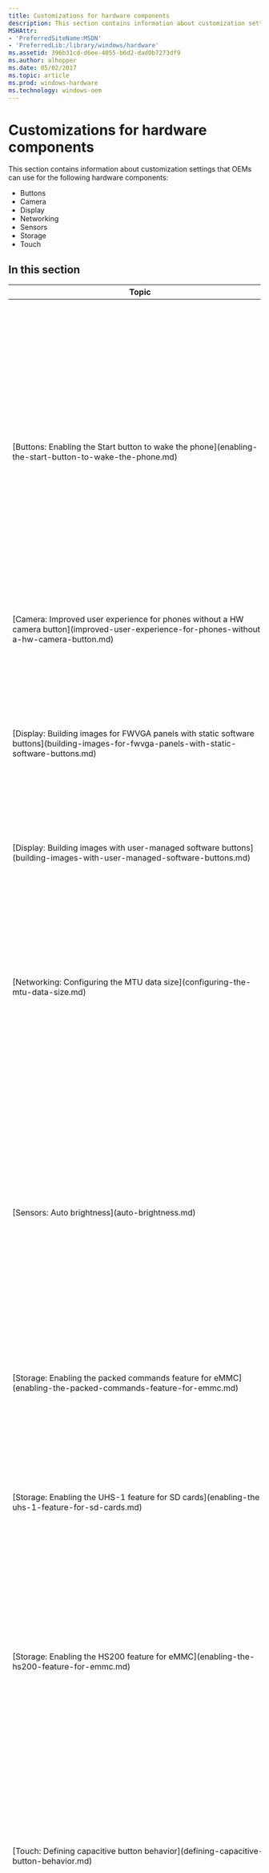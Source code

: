 ```yaml
---
title: Customizations for hardware components
description: This section contains information about customization settings that OEMs can use for the following hardware components ButtonsCameraDisplayNetworkingSensorsStorageTouch.
MSHAttr:
- 'PreferredSiteName:MSDN'
- 'PreferredLib:/library/windows/hardware'
ms.assetid: 396b31cd-d6ee-4055-b6d2-dad0b7273df9
ms.author: alhopper
ms.date: 05/02/2017
ms.topic: article
ms.prod: windows-hardware
ms.technology: windows-oem
---
```


# Customizations for hardware components


This section contains information about customization settings that OEMs can use for the following hardware components:

-   Buttons
-   Camera
-   Display
-   Networking
-   Sensors
-   Storage
-   Touch

## In this section


<table>
<colgroup>
<col width="50%" />
<col width="50%" />
</colgroup>
<thead>
<tr class="header">
<th>Topic</th>
<th>Description</th>
</tr>
</thead>
<tbody>
<tr class="odd">
<td><p>[Buttons: Enabling the Start button to wake the phone](enabling-the-start-button-to-wake-the-phone.md)</p></td>
<td><p>OEMs can configure the Start button to wake up the phone from the sleep state (also sometimes called the idle state). This can be configured on phones with one of the following hardware configurations:</p>
<ul>
<li><p>The phone has a hardware Start button.</p></li>
<li><p>The phone uses capacitive buttons, and the buttons share the same touch controller as the display panel but use separate sense lines, or the buttons have a dedicated touch controller. .</p></li>
</ul></td>
</tr>
<tr class="even">
<td><p>[Camera: Improved user experience for phones without a HW camera button](improved-user-experience-for-phones-without-a-hw-camera-button.md)</p></td>
<td></td>
</tr>
<tr class="odd">
<td><p>[Display: Building images for FWVGA panels with static software buttons](building-images-for-fwvga-panels-with-static-software-buttons.md)</p></td>
<td><p>OEMs can build images for FWVGA (480 x 854) display panels where the Back, Home, and Search buttons are rendered on the screen by the OS instead of using hardware buttons. In these types of images, the bottom 54 scan lines of the display panel are reserved to render the software buttons.</p></td>
</tr>
<tr class="even">
<td><p>[Display: Building images with user-managed software buttons](building-images-with-user-managed-software-buttons.md)</p></td>
<td></td>
</tr>
<tr class="odd">
<td><p>[Networking: Configuring the MTU data size](configuring-the-mtu-data-size.md)</p></td>
<td><p>For TCP, the default maximum transmission unit (MTU) is set to 1500 bytes, and the maximum segment size (MSS) is 1460 bytes. In general, this value should not be changed, as the user experience will degrade if low values are set. However, if the MSS does not meet the requirements of the mobile operator network, OEMs can customize it by setting the MTU data size.</p></td>
</tr>
<tr class="even">
<td><p>[Sensors: Auto brightness](auto-brightness.md)</p></td>
<td><p>This customization allows partners to customize the brightness by specifying:</p>
<ul>
<li><p>The value of brightness when dimming the screen.</p></li>
<li><p>The ABS millilux range mapping.</p></li>
<li><p>The ABS intensity percent mapping.</p></li>
<li><p>The brightness state transition delay (in seconds).</p></li>
</ul></td>
</tr>
<tr class="odd">
<td><p>[Storage: Enabling the packed commands feature for eMMC](enabling-the-packed-commands-feature-for-emmc.md)</p></td>
<td><p>You can configure the phone to enable the packed commands feature for eMMC parts. This feature packs multiple small read requests in a single transfer request to the eMMC device.</p></td>
</tr>
<tr class="even">
<td><p>[Storage: Enabling the UHS-1 feature for SD cards](enabling-the-uhs-1-feature-for-sd-cards.md)</p></td>
<td><p>You can configure the phone to enable the UHS-1 feature for SD cards. This feature enables a higher bus speed for SD cards that support Ultra High Speed Phase I (UHS-1).</p></td>
</tr>
<tr class="odd">
<td><p>[Storage: Enabling the HS200 feature for eMMC](enabling-the-hs200-feature-for-emmc.md)</p></td>
<td><p>You can configure the device to enable the HS200 feature for eMMC parts. This eMMC feature delivers a theoretical throughput of 200 MB/s across the eMMC bus, using a 200 MHz single data rate clock with an 8-bit bus width. This can result in significant performance improvements, especially on higher-end eMMC parts.</p></td>
</tr>
<tr class="even">
<td><p>[Touch: Defining capacitive button behavior](defining-capacitive-button-behavior.md)</p></td>
<td><p>For mobile devices that use capacitive buttons, OEMs must add registry values that specify the number of capacitive buttons, the button locations, the button names, and the values to send to the OS when the button is pressed. This information enables the OS to treat the capacitive buttons below the screen as touchable targets.</p></td>
</tr>
<tr class="odd">
<td><p>[Touch: Describing the physical width and height of the display](describing-the-physical-width-and-height-of-the-display.md)</p></td>
<td><p>As part of implementing support for the touch controller hardware, OEMs must add registry values that specify the physical width and height the portion of the screen that is used to render the mobile device UI. The OS uses this information to properly scale touch gestures and help ensure a fluid user experience.</p></td>
</tr>
<tr class="even">
<td><p>[Touch: Specifying the repeat rate for touch samples during touch-and-hold presses](specifying-the-repeat-rate-for-touch-samples-during-touch-and-hold-presses.md)</p></td>
<td><p>As part of implementing the touch driver, OEMs must determine how to send repeated touch samples to the input reader component in the OS during touch-and-hold presses. OEMs can choose to have the HID touch class driver (TchHID.sys) automatically send duplicate data packets to the input reader component in the OS during touch-and-hold presses, or they can send repeated touch samples from their touch driver. The OEM must add a registry value that tells the OS which implementation they chose, and the repeat rate to use if the OEM chose to have TchHID.sys send duplicate data packets automatically.</p></td>
</tr>
<tr class="odd">
<td><p>[Wi-Fi: Removing cellular functionality on the mobile device](https://msdn.microsoft.com/library/windows/hardware/mt488518)</p></td>
<td><p>If your mobile device does not support a cellular radio or will not be connected to a cellular network, you can remove all cellular-related functionality from the device's user interface by adding the WIFI_FEATURE_PACK feature entry in your OEMInput.xml file.</p></td>
</tr>
</tbody>
</table>

 

 

 






